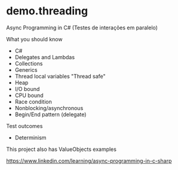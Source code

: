 ﻿# demo.threading
Async Programming in C# (Testes de interações em paralelo)

What you should know
- C#
- Delegates and Lambdas
- Collections
- Generics
- Thread local variables "Thread safe"
- Heap
- I/O bound
- CPU bound
- Race condition
- Nonblocking/asynchronous
- Begin/End pattern (delegate)

Test outcomes
- Determinism

This project also has ValueObjects examples

https://www.linkedin.com/learning/async-programming-in-c-sharp
